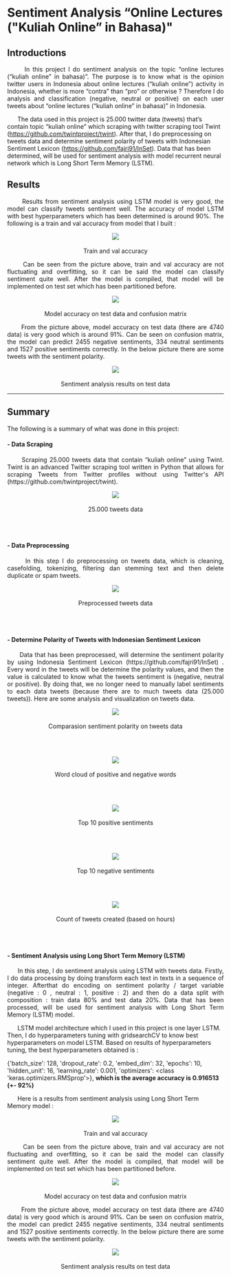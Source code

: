 # Sentiment Analysis “Online Lectures ("Kuliah Online” in Bahasa)"

## Introductions
<p align = "justify">
&nbsp;&nbsp;&nbsp;&nbsp;&nbsp; In this project I do sentiment analysis on the topic “online lectures  (“kuliah online” in bahasa)”. The purpose is to know what is the opinion twitter users in Indonesia about online lectures (“kuliah online”) activity in Indonesia, whether is more “contra” than “pro” or otherwise ? Therefore I do analysis and classification (negative, neutral or positive) on each user tweets about  “online lectures  (“kuliah online” in bahasa)” in Indonesia.
 
&nbsp;&nbsp;&nbsp;&nbsp;&nbsp; The data used in this project is 25.000 twitter data (tweets) that’s contain topic “kuliah online” which scraping with twitter scraping tool Twint (https://github.com/twintproject/twint). After that, I do preprocessing on tweets data and determine sentiment polarity of tweets with Indonesian Sentiment Lexicon (https://github.com/fajri91/InSet).  Data that has been determined, will be used for sentiment analysis with model recurrent neural network which is Long Short Term Memory (LSTM). 
</p>

## Results
<p align = "justify">
&nbsp;&nbsp;&nbsp;&nbsp;&nbsp; Results from sentiment analysis using LSTM model is very good, the model can classify tweets sentiment well. The accuracy of model LSTM with best hyperparameters which has been determined is around 90%. The following is a train and val accuracy from model that  I built :
</p>

<p align="center"> 
 <img src="images/train and val accuracy.png" /> 
 <br></br>
 Train and val accuracy
</p>

<p align = "justify"> 
 &nbsp;&nbsp;&nbsp;&nbsp;&nbsp; Can be seen from the picture above, train and val accuracy are not fluctuating and overfitting, so it can be said the model can classify    sentiment quite well. After the model is compiled, that model will be implemented on test set which has been partitioned before.
</p>

<p align="center"> 
 <img src="images/accuracy test data and confusion matrix.png" /> 
 <br></br>
 Model  accuracy on test data and confusion matrix
</p>

<p align = "justify"> 
&nbsp;&nbsp;&nbsp;&nbsp;&nbsp; From the picture above, model accuracy on test data (there are 4740 data) is very good which is around 91%. Can be seen on confusion matrix, the model can predict 2455 negative sentiments, 334 neutral sentiments and 1527 positive sentiments correctly. In the below picture there are some tweets with the sentiment polarity.
</p>

<p align="center"> 
 <img src="images/results on test data.png" /> 
 <br></br>
 Sentiment analysis results on test data
</p>

---------------------------------------------------------------------------------------------------------------------------------------------------------------------------------

## Summary
The following is a summary of what was done in this project:

#### - Data Scraping
<p align = "justify"> 
&nbsp;&nbsp;&nbsp;&nbsp;&nbsp; Scraping 25.000 tweets data that contain “kuliah online” using Twint. Twint is an advanced Twitter scraping tool written in Python that allows for scraping Tweets from Twitter profiles without using Twitter's API (https://github.com/twintproject/twint).
</p>
<p align="center"> 
 <img src="images/25k tweets data.png" /> 
 <br></br>
 25.000 tweets data
</p>
<br></br>

#### - Data Preprocessing
<p align = "justify"> 
&nbsp;&nbsp;&nbsp;&nbsp;&nbsp; In this step I do preprocessing on tweets data, which is cleaning, casefolding, tokenizing, filtering dan stemming text and then delete duplicate or spam tweets. 
</p>
<p align="center"> 
 <img src="images/preprocessed tweets data.png" /> 
 <br></br>
 Preprocessed tweets data
</p>
<br></br>

#### - Determine Polarity of Tweets with Indonesian Sentiment Lexicon
<p align = "justify"> 
&nbsp;&nbsp;&nbsp;&nbsp;&nbsp; Data that has been preprocessed, will determine the sentiment polarity by using Indonesia Sentiment Lexicon (https://github.com/fajri91/InSet) . Every word in the tweets will be determine the polarity values, and then the value is calculated to know what the tweets sentiment is  (negative, neutral or positive). By doing that, we no longer need to manually label sentiments to each data tweets (because there are to much tweets data (25.000 tweets)). Here are some analysis and visualization on tweets data. 
</p>
<p align="center"> 
 <img src="images/piechart sentiment polarity.png" /> 
 <br></br>
 Comparasion sentiment polarity on tweets data
</p>
<br></br>

<p align="center"> 
 <img src="images/wordcloud positive and negative words.png" /> 
 <br></br>
 Word cloud of positive and negative words
</p>
<br></br>

<p align="center"> 
 <img src="images/Top 10 positive sentiments.png" /> 
 <br></br>
 Top 10 positive sentiments
</p>
<br></br>

<p align="center"> 
 <img src="images/Top 10 negative sentiments.png" /> 
 <br></br>
 Top 10 negative sentiments
</p>
<br></br>

<p align="center"> 
 <img src="images/count of tweets created.png" /> 
 <br></br>
 Count of tweets created (based on hours)
</p>
<br></br>

#### - Sentiment Analysis using Long Short Term Memory (LSTM)
<p align = "justify"> 
&nbsp;&nbsp;&nbsp;&nbsp;&nbsp; In this step, I do sentiment analysis using LSTM with tweets data. Firstly, I do data processing by doing transform each text in texts in a sequence of integer. Afterthat do encoding on sentiment polarity / target variable  (negative : 0 , neutral : 1, positive : 2) and then do a data split with composition : train data 80% and test data 20%. Data that has been processed, will be used for sentiment analysis with Long Short Term Memory (LSTM) model. 

&nbsp;&nbsp;&nbsp;&nbsp;&nbsp; LSTM model architecture which I used in this project is one layer LSTM. Then, I do hyperparameters tuning with gridsearchCV to know best hyperparameters on model LSTM. Based on results of hyperparameters tuning, the best hyperparameters obtained is :

{'batch_size': 128, 'dropout_rate': 0.2, 'embed_dim': 32, 'epochs': 10, 'hidden_unit': 16, 'learning_rate': 0.001, 'optimizers': <class 'keras.optimizers.RMSprop'>}, <b> which is   the average accuracy is 0.916513 (+- 92%) </b>
</p>

&nbsp;&nbsp;&nbsp;&nbsp;&nbsp; Here is a results from sentiment analysis using Long Short Term Memory model :

<p align="center"> 
 <img src="images/train and val accuracy.png" /> 
 <br></br>
 Train and val accuracy
</p>

<p align = "justify"> 
 &nbsp;&nbsp;&nbsp;&nbsp;&nbsp; Can be seen from the picture above, train and val accuracy are not fluctuating and overfitting, so it can be said the model can classify    sentiment quite well. After the model is compiled, that model will be implemented on test set which has been partitioned before.
</p>

<p align="center"> 
 <img src="images/accuracy test data and confusion matrix.png" /> 
 <br></br>
 Model  accuracy on test data and confusion matrix
</p>

<p align = "justify"> 
&nbsp;&nbsp;&nbsp;&nbsp;&nbsp; From the picture above, model accuracy on test data (there are 4740 data) is very good which is around 91%. Can be seen on confusion matrix, the model can predict 2455 negative sentiments, 334 neutral sentiments and 1527 positive sentiments correctly. In the below picture there are some tweets with the sentiment polarity.
</p>

<p align="center"> 
 <img src="images/results on test data.png" /> 
 <br></br>
 Sentiment analysis results on test data
</p>
